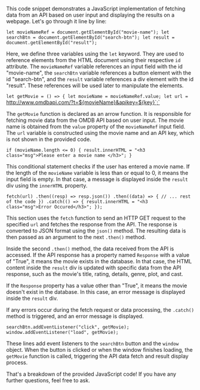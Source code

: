 This code snippet demonstrates a JavaScript implementation of fetching data from an API based on user input and displaying the results on a webpage. Let's go through it line by line:


`let movieNameRef = document.getElementById("movie-name");
let searchBtn = document.getElementById("search-btn");
let result = document.getElementById("result");`

Here, we define three variables using the `let` keyword. They are used to reference elements from the HTML document using their respective `id` attribute. The `movieNameRef` variable references an input field with the id "movie-name", the `searchBtn` variable references a button element with the id "search-btn", and the `result` variable references a div element with the id "result". These references will be used later to manipulate the elements.


`let getMovie = () => {
let movieName = movieNameRef.value;
let url = `http://www.omdbapi.com/?t=${movieName}&apikey=${key}`;`

The `getMovie` function is declared as an arrow function. It is responsible for fetching movie data from the OMDB API based on user input. The movie name is obtained from the `value` property of the `movieNameRef` input field. The `url` variable is constructed using the movie name and an API key, which is not shown in the provided code.


`if (movieName.length <= 0) {
result.innerHTML = "<h3 class="msg">Please enter a movie name </h3>";
}`

This conditional statement checks if the user has entered a movie name. If the length of the `movieName` variable is less than or equal to 0, it means the input field is empty. In that case, a message is displayed inside the `result` div using the `innerHTML` property.


`fetch(url)
.then((resp) => resp.json())
.then((data) => {
// ... rest of the code
})
.catch(() => {
result.innerHTML = "<h3 class="msg">Error Occured</h3>";
});`

This section uses the `fetch` function to send an HTTP GET request to the specified `url` and fetches the response from the API. The response is converted to JSON format using the `json()` method. The resulting data is then passed as an argument to the next `.then()` method.

Inside the second `.then()` method, the data received from the API is accessed. If the API response has a property named `Response` with a value of "True", it means the movie exists in the database. In that case, the HTML content inside the `result` div is updated with specific data from the API response, such as the movie's title, rating, details, genre, plot, and cast.

If the `Response` property has a value other than "True", it means the movie doesn't exist in the database. In this case, an error message is displayed inside the `result` div.

If any errors occur during the fetch request or data processing, the `.catch()` method is triggered, and an error message is displayed.


`searchBtn.addEventListener("click", getMovie);
window.addEventListener("load", getMovie);`

These lines add event listeners to the `searchBtn` button and the `window` object. When the button is clicked or when the window finishes loading, the `getMovie` function is called, triggering the API data fetch and result display process.

That's a breakdown of the provided JavaScript code! If you have any further questions, feel free to ask.